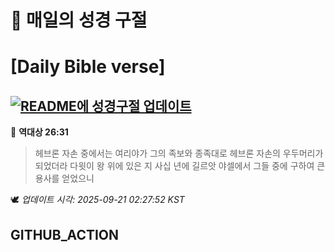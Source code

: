 # 🙏 매일의 성경 구절
# [Daily Bible verse]
## [![README에 성경구절 업데이트](https://github.com/DONGSUKA/first_test/actions/workflows/update-readme-bible.yml/badge.svg)](https://github.com/DONGSUKA/first_test/actions/workflows/update-readme-bible.yml)
<!-- START_BIBLE_VERSE -->
📖 **역대상 26:31**
> 헤브론 자손 중에서는 여리야가 그의 족보와 종족대로 헤브론 자손의 우두머리가 되었더라 다윗이 왕 위에 있은 지 사십 년에 길르앗 야셀에서 그들 중에 구하여 큰 용사를 얻었으니

🕊️ _업데이트 시각: 2025-09-21 02:27:52 KST_
  <!-- END_BIBLE_VERSE -->
## GITHUB_ACTION
